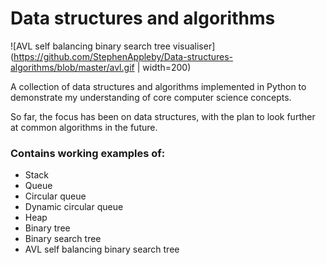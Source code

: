 # Data structures and algorithms

![AVL self balancing binary search tree visualiser](https://github.com/StephenAppleby/Data-structures-algorithms/blob/master/avl.gif | width=200)

A collection of data structures and algorithms implemented in Python to demonstrate my understanding of core computer science concepts.

So far, the focus has been on data structures, with the plan to look further at common algorithms in the future.

### Contains working examples of:
- Stack
- Queue
- Circular queue
- Dynamic circular queue
- Heap
- Binary tree
- Binary search tree
- AVL self balancing binary search tree

